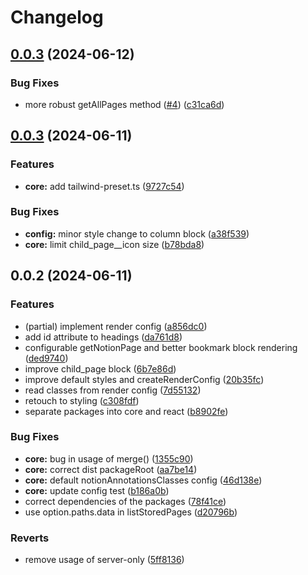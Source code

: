 # Changelog

## [0.0.3](https://github.com/fillmember/nostagik/compare/core-v0.0.3...core-v0.0.3) (2024-06-12)


### Bug Fixes

* more robust getAllPages method ([#4](https://github.com/fillmember/nostagik/issues/4)) ([c31ca6d](https://github.com/fillmember/nostagik/commit/c31ca6d4e75670b2164e51dcd1e6f11aad2810bb))

## [0.0.3](https://github.com/fillmember/nostagik/compare/core-v0.0.2...core-v0.0.3) (2024-06-11)


### Features

* **core:** add tailwind-preset.ts ([9727c54](https://github.com/fillmember/nostagik/commit/9727c54e33c35b7da1d306d39026a26a8d03b1bb))


### Bug Fixes

* **config:** minor style change to column block ([a38f539](https://github.com/fillmember/nostagik/commit/a38f539c1d692e9c288641eae155c4a01f745f47))
* **core:** limit child_page__icon size ([b78bda8](https://github.com/fillmember/nostagik/commit/b78bda8497be48a44f9fab9d91abac62d81df1e4))

## 0.0.2 (2024-06-11)


### Features

* (partial) implement render config ([a856dc0](https://github.com/fillmember/nostagik/commit/a856dc0f20f6e9262445fb407ed77cc54d9259ac))
* add id attribute to headings ([da761d8](https://github.com/fillmember/nostagik/commit/da761d857e68ce136a5d881937ef6f5a7ef72fdc))
* configurable getNotionPage and better bookmark block rendering ([ded9740](https://github.com/fillmember/nostagik/commit/ded9740c4888004cd12bfa18489f62e08cbd2b98))
* improve child_page block ([6b7e86d](https://github.com/fillmember/nostagik/commit/6b7e86df6b950bc55ef728fea8b6298453bf580e))
* improve default styles and createRenderConfig ([20b35fc](https://github.com/fillmember/nostagik/commit/20b35fcc716e763a34586f708a2798bc6c774b38))
* read classes from render config ([7d55132](https://github.com/fillmember/nostagik/commit/7d55132839485ce7e96c530926ffecc0271504c1))
* retouch to styling ([c308fdf](https://github.com/fillmember/nostagik/commit/c308fdf399833342379e62b6d3396f12095bdae7))
* separate packages into core and react ([b8902fe](https://github.com/fillmember/nostagik/commit/b8902fee1c1ed3c183e4f55c928e8d17f740d9b3))


### Bug Fixes

* **core:** bug in usage of merge() ([1355c90](https://github.com/fillmember/nostagik/commit/1355c90b26c81847364a46259852f02e561507f6))
* **core:** correct dist packageRoot ([aa7be14](https://github.com/fillmember/nostagik/commit/aa7be14a583fbf2933d1d5439232dd797999d309))
* **core:** default notionAnnotationsClasses config ([46d138e](https://github.com/fillmember/nostagik/commit/46d138e3337df7f0aef53b9557ac933fabcd0663))
* **core:** update config test ([b186a0b](https://github.com/fillmember/nostagik/commit/b186a0b0889a154e6653fd44004c04a4e60d5d92))
* correct dependencies of the packages ([78f41ce](https://github.com/fillmember/nostagik/commit/78f41ced4f6a6451a32e4b6eab216ec7266f648b))
* use option.paths.data in listStoredPages ([d20796b](https://github.com/fillmember/nostagik/commit/d20796b07ca1d2bf98d09debb08e3a9ec565cf0a))


### Reverts

* remove usage of server-only ([5ff8136](https://github.com/fillmember/nostagik/commit/5ff8136ba66ef4773402d0f4bc7c5dff3f640a4e))
